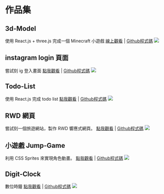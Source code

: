 # 作品集

## 3d-Model
使用 React.js + three.js 完成一個 Minecraft 小遊戲
[線上觀看](https://codesandbox.io/s/kind-silence-e7nq8)
| [Github程式碼](https://github.com/meleelin/3d-model)
![](https://i.imgur.com/waRou6B.jpg)

## instagram login 頁面
嘗試刻 ig 登入畫面
[點我觀看](https://meleelin.github.io/login/)
| [Github程式碼](https://github.com/meleelin/login)
![](https://i.imgur.com/74qKAzK.png)

## Todo-List
使用 React.js 完成 todo list
[點我觀看](https://codesandbox.io/s/laughing-bas-rbbut)
| [Github程式碼](https://github.com/meleelin/todolist)
![](https://i.imgur.com/qWYRx4I.png)

## RWD 網頁
嘗試刻一個旅遊網站，製作 RWD 響應式網頁。
[點我觀看](https://meleelin.github.io/responsive-web-design-example/)
| [Github程式碼](https://github.com/meleelin/responsive-web-design-example)
![](https://i.imgur.com/Bxwzzzo.jpg)

## 小遊戲 Jump-Game
利用 CSS Sprites 來實現角色動畫。
[點我觀看](https://meleelin.github.io/jumpgame/)
| [Github程式碼](https://github.com/meleelin/jumpgame)
![](https://i.imgur.com/lMVLetC.png)

## Digit-Clock
數位時鐘
[點我觀看](https://meleelin.github.io/digit-clock/)
| [Github程式碼](https://github.com/meleelin/digit-clock)
![](https://i.imgur.com/TZIZTmi.png)




